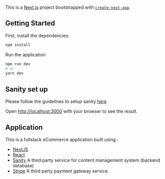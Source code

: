 This is a [Next.js](https://nextjs.org/) project bootstrapped with [`create-next-app`](https://github.com/vercel/next.js/tree/canary/packages/create-next-app).

## Getting Started

First, install the dependencies:

```bash
npm install
```

Run the application

```bash
npm run dev
# or
yarn dev
```

## Sanity set up

Please follow the guidelines to setup sanity [here](https://www.sanity.io/docs/create-a-sanity-project)


Open [http://localhost:3000](http://localhost:3000) with your browser to see the result.

## Application

This is a fullstack eCommerce application built using :

- [NextJS](https://nextjs.org/)
- [React](https://reactjs.org/)
- [Sanity](https://www.sanity.io/) A third party service for content management system (backend database)
- [Stripe](https://stripe.com/) A third party payment gateway service



